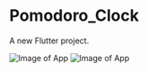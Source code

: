 # Pomodoro_Clock

A new Flutter project.

![Image of App](/assets/101.png)
![Image of App](/assets/102.png)

